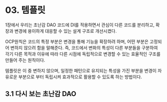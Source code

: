 # 03. 템플릿

1장에서 우리는 초난감 DAO 코드에 DI를 적용하면서 관심이 다른 코드를 분리하고, 확장과 변경에 용이하게 대응할 수 있는 설계 구조로 개선시켰다.

OCP원칙은 코드의 특정 부분은 변경을 통해 기능을 확장하려 하며, 어떤 부분은 고정되어 변하지 않으려 함을 말해준다. 즉, 코드에서 변화의 특성이 다른 부분들을 구분하여 각기 다른 목적과 이유에 따라 다른 시점에 독립적으로 변경할 수 있는 효율적인 구조를 만들어 주는 원칙이다.

템플릿은 이 중 변하지 않으며, 일정한 패턴으로 유지되는 특성을 가진 부분을 변경이 자유로운 부분으로 부터 독립시켜 효과적으로 활용할 수 있도록 하는 방법이다. 

## 3.1 다시 보는 초난감 DAO
